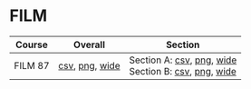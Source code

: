 # FILM

| Course | Overall | Section |
| ------ | ------- | ------- |
| FILM 87 | [csv](https://github.com/UCSD-Historical-Enrollment-Data/2024Winter/blob/main/overall/FILM%2087.csv), [png](https://raw.githubusercontent.com/UCSD-Historical-Enrollment-Data/2024Winter/main/plot_overall/FILM%2087.png), [wide](https://raw.githubusercontent.com/UCSD-Historical-Enrollment-Data/2024Winter/main/plot_overall_wide/FILM%2087.png) | Section A: [csv](https://github.com/UCSD-Historical-Enrollment-Data/2024Winter/blob/main/section/FILM%2087_A.csv), [png](https://raw.githubusercontent.com/UCSD-Historical-Enrollment-Data/2024Winter/main/plot_section/FILM%2087_A.png), [wide](https://raw.githubusercontent.com/UCSD-Historical-Enrollment-Data/2024Winter/main/plot_section_wide/FILM%2087_A.png)<br>Section B: [csv](https://github.com/UCSD-Historical-Enrollment-Data/2024Winter/blob/main/section/FILM%2087_B.csv), [png](https://raw.githubusercontent.com/UCSD-Historical-Enrollment-Data/2024Winter/main/plot_section/FILM%2087_B.png), [wide](https://raw.githubusercontent.com/UCSD-Historical-Enrollment-Data/2024Winter/main/plot_section_wide/FILM%2087_B.png) |
